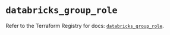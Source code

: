 # `databricks_group_role`

Refer to the Terraform Registry for docs: [`databricks_group_role`](https://registry.terraform.io/providers/databricks/databricks/1.77.0/docs/resources/group_role).
